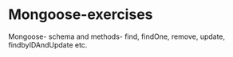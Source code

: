 # Mongoose-exercises
Mongoose- schema and methods- find, findOne, remove, update, findbyIDAndUpdate etc.

